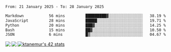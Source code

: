 <!--START_SECTION:waka-->

```txt
From: 21 January 2025 - To: 28 January 2025

Markdown           56 mins         █████████▓░░░░░░░░░░░░░░░   38.19 %
JavaScript         28 mins         █████░░░░░░░░░░░░░░░░░░░░   19.71 %
Python             20 mins         ███▓░░░░░░░░░░░░░░░░░░░░░   14.25 %
Bash               15 mins         ██▓░░░░░░░░░░░░░░░░░░░░░░   10.50 %
JSON               6 mins          █▒░░░░░░░░░░░░░░░░░░░░░░░   04.67 %
```

<!--END_SECTION:waka-->
<a href="https://github.com/anuraghazra/github-readme-stats">
  <img align="left" src="https://github-readme-stats.vercel.app/api?username=Tanesan&count_private=true&show_icons=true" />
<img align="left" src="https://github-readme-stats.vercel.app/api/top-langs/?username=Tanesan" />
</a>

[![ktanemur's 42 stats](https://badge42.vercel.app/api/v2/cl1wslf6s002109l771rng2w8/stats?cursusId=21&coalitionId=62)](https://github.com/JaeSeoKim/badge42)
